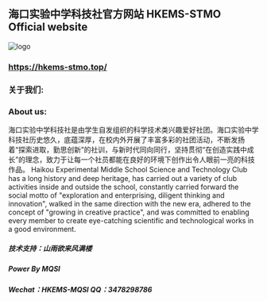 ## 海口实验中学科技社官方网站 HKEMS-STMO Official website
![logo](https://hkems-stmo.top/images/up_images/logo.png)
### https://hkems-stmo.top/
### 关于我们:
### About us:

海口实验中学科技社是由学生自发组织的科学技术类兴趣爱好社团。海口实验中学科技社历史悠久，底蕴深厚，在校内外开展了丰富多彩的社团活动，不断发扬着“探索进取，勤思创新”的社训，与新时代同向同行，坚持贯彻“在创造实践中成长”的理念，致力于让每一个社员都能在良好的环境下创作出令人眼前一亮的科技作品。
Haikou Experimental Middle School Science and Technology Club has a long history and deep heritage, has carried out a variety of club activities inside and outside the school, constantly carried forward the social motto of "exploration and enterprising, diligent thinking and innovation", walked in the same direction with the new era, adhered to the concept of "growing in creative practice", and was committed to enabling every member to create eye-catching scientific and technological works in a good environment.

##### 技术支持：山雨欲来风满楼
##### Power By MQSI
##### Wechat：HKEMS-MQSI QQ：3478298786
